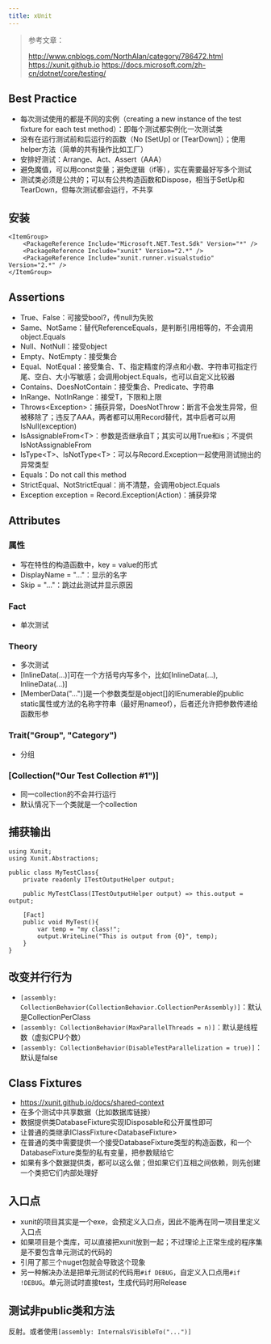 ```yaml
---
title: xUnit
---
```


> 参考文章：
>
> http://www.cnblogs.com/NorthAlan/category/786472.html
> https://xunit.github.io
> https://docs.microsoft.com/zh-cn/dotnet/core/testing/

Best Practice
-------------

* 每次测试使用的都是不同的实例（creating a new instance of the test fixture for each test method）：即每个测试都实例化一次测试类
* 没有在运行测试前和后运行的函数（No [SetUp] or [TearDown]）；使用helper方法（简单的共有操作比如工厂）
* 安排好测试：Arrange、Act、Assert（AAA）
* 避免魔值，可以用const变量；避免逻辑（if等），实在需要最好写多个测试
* 测试类必须是公共的；可以有公共构造函数和Dispose，相当于SetUp和TearDown，但每次测试都会运行，不共享

安装
----

```
<ItemGroup>
    <PackageReference Include="Microsoft.NET.Test.Sdk" Version="*" />
    <PackageReference Include="xunit" Version="2.*" />
    <PackageReference Include="xunit.runner.visualstudio" Version="2.*" />
</ItemGroup>
```

Assertions
----------

* True、False：可接受bool?，传null为失败
* Same、NotSame：替代ReferenceEquals，是判断引用相等的，不会调用object.Equals
* Null、NotNull：接受object
* Empty、NotEmpty：接受集合
* Equal、NotEqual：接受集合、T、指定精度的浮点和小数、字符串可指定行尾、空白、大小写敏感；会调用object.Equals，也可以自定义比较器
* Contains、DoesNotContain：接受集合、Predicate、字符串
* InRange、NotInRange：接受T，下限和上限
* Throws\<Exception\>：捕获异常，DoesNotThrow：断言不会发生异常，但被移除了；违反了AAA，两者都可以用Record替代，其中后者可以用IsNull(exception)
* IsAssignableFrom\<T\>：参数是否继承自T；其实可以用True和is；不提供IsNotAssignableFrom
* IsType\<T\>、IsNotType\<T\>：可以与Record.Exception一起使用测试抛出的异常类型
* Equals：Do not call this method
* StrictEqual、NotStrictEqual：尚不清楚，会调用object.Equals
* Exception exception = Record.Exception(Action)：捕获异常

Attributes
----------

### 属性

* 写在特性的构造函数中，key = value的形式
* DisplayName = "..."：显示的名字
* Skip = "..."：跳过此测试并显示原因

### Fact

* 单次测试

### Theory

* 多次测试
* [InlineData(...)]可在一个方括号内写多个，比如[InlineData(...), InlineData(...)]
* [MemberData("...")]是一个参数类型是object[]的IEnumerable的public static属性或方法的名称字符串（最好用nameof），后者还允许把参数传递给函数形参

### Trait("Group", "Category")

* 分组

### [Collection("Our Test Collection \#1")]

* 同一collection的不会并行运行
* 默认情况下一个类就是一个collection

捕获输出
--------

```
using Xunit;
using Xunit.Abstractions;

public class MyTestClass{
    private readonly ITestOutputHelper output;

    public MyTestClass(ITestOutputHelper output) => this.output = output;

    [Fact]
    public void MyTest(){
        var temp = "my class!";
        output.WriteLine("This is output from {0}", temp);
    }
}
```

改变并行行为
------------

* `[assembly: CollectionBehavior(CollectionBehavior.CollectionPerAssembly)]`：默认是CollectionPerClass
* `[assembly: CollectionBehavior(MaxParallelThreads = n)]`：默认是线程数（虚拟CPU个数）
* `[assembly: CollectionBehavior(DisableTestParallelization = true)]`：默认是false

Class Fixtures
--------------

* https://xunit.github.io/docs/shared-context
* 在多个测试中共享数据（比如数据库链接）
* 数据提供类DatabaseFixture实现IDisposable和公开属性即可
* 让普通的类继承IClassFixture\<DatabaseFixture\>
* 在普通的类中需要提供一个接受DatabaseFixture类型的构造函数，和一个DatabaseFixture类型的私有变量，把参数赋给它
* 如果有多个数据提供类，都可以这么做；但如果它们互相之间依赖，则先创建一个类把它们内部处理好

入口点
------

* xunit的项目其实是一个exe，会预定义入口点，因此不能再在同一项目里定义入口点
* 如果项目是个类库，可以直接把xunit放到一起；不过理论上正常生成的程序集是不要包含单元测试的代码的
* 引用了那三个nuget包就会导致这个现象
* 另一种解决办法是把单元测试的代码用`#if DEBUG`，自定义入口点用`#if !DEBUG`。单元测试时直接test，生成代码时用Release

测试非public类和方法
--------------------

反射。或者使用`[assembly: InternalsVisibleTo("...")]`


